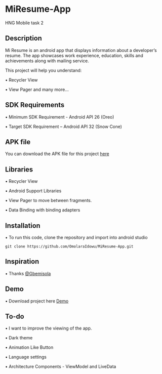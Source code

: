 # MiResume-App
HNG Mobile task 2

## Description 

Mi Resume is an android app that displays information about a developer’s resume. The app showcases work experience, education, skills and achievements along with mailing  service.

This project will help you understand:

• Recycler View

• View Pager and many more…

## SDK Requirements

• Minimum SDK Requirement - Android API 26 (Oreo)

• Target SDK Requirement – Android API 32 (Snow Cone)

## APK file

You can download the APK file for this project [here](https://github.com/OmolaraIdowu/MiResume-App/blob/master/app/release/Mi-Resume.apk)

## Libraries 

• Recycler View

• Android Support Libraries

• View Pager to move between fragments.

• Data Binding with binding adapters

## Installation

• To run this code, clone the repository and import into android studio 
```
git clone https://github.com/OmolaraIdowu/MiResume-App.git
```

## Inspiration

• Thanks [@Gbemisola](https://www.behance.net/GbemisolaIdowu) 

## Demo

• Download project here [Demo](https://appetize.io/app/xuedxmuctj4r5ypjbfde6vkia4?device=pixel4xl&osVersion=11.0&scale=75)

## To-do

• I want to improve the viewing of the app.

• Dark theme

• Animation Like Button

• Language settings

• Architecture Components -  ViewModel and LiveData
